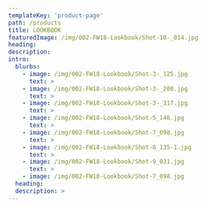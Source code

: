 ```yaml
---
templateKey: 'product-page'
path: /products
title: LOOKBOOK
featuredImage: /img/002-FW18-Lookbook/Shot-10-_014.jpg
heading: 
description: 
intro:
  blurbs:
    - image: /img/002-FW18-Lookbook/Shot-3-_125.jpg
      text: >
    - image: /img/002-FW18-Lookbook/Shot-3-_200.jpg
      text: >
    - image: /img/002-FW18-Lookbook/Shot-3-_317.jpg
      text: >
    - image: /img/002-FW18-Lookbook/Shot-5_146.jpg
      text: >
    - image: /img/002-FW18-Lookbook/Shot-7_098.jpg
      text: > 
    - image: /img/002-FW18-Lookbook/Shot-8_135-1.jpg
      text: >
    - image: /img/002-FW18-Lookbook/Shot-9_031.jpg
      text: >
    - image: /img/002-FW18-Lookbook/Shot-7_098.jpg
  heading: 
  description: >
---
```

